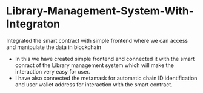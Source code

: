 # Library-Management-System-With-Integraton
Integrated the smart contract with simple frontend where we can access and manipulate the data in blockchain

* In this we have created simple frontend and connected it with the smart conract of the Library management system which will make the interaction very easy for user.
* I have also connected the metamask for automatic chain ID identification and user wallet address for interaction with the smart contract.
